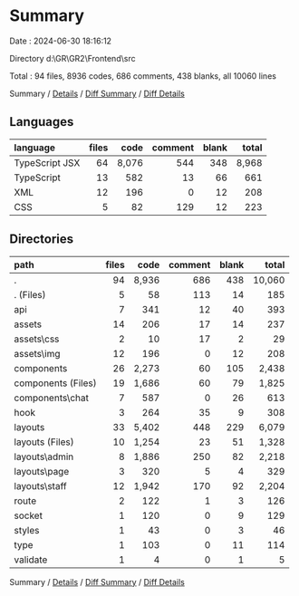 # Summary

Date : 2024-06-30 18:16:12

Directory d:\\GR\\GR2\\Frontend\\src

Total : 94 files,  8936 codes, 686 comments, 438 blanks, all 10060 lines

Summary / [Details](details.md) / [Diff Summary](diff.md) / [Diff Details](diff-details.md)

## Languages
| language | files | code | comment | blank | total |
| :--- | ---: | ---: | ---: | ---: | ---: |
| TypeScript JSX | 64 | 8,076 | 544 | 348 | 8,968 |
| TypeScript | 13 | 582 | 13 | 66 | 661 |
| XML | 12 | 196 | 0 | 12 | 208 |
| CSS | 5 | 82 | 129 | 12 | 223 |

## Directories
| path | files | code | comment | blank | total |
| :--- | ---: | ---: | ---: | ---: | ---: |
| . | 94 | 8,936 | 686 | 438 | 10,060 |
| . (Files) | 5 | 58 | 113 | 14 | 185 |
| api | 7 | 341 | 12 | 40 | 393 |
| assets | 14 | 206 | 17 | 14 | 237 |
| assets\\css | 2 | 10 | 17 | 2 | 29 |
| assets\\img | 12 | 196 | 0 | 12 | 208 |
| components | 26 | 2,273 | 60 | 105 | 2,438 |
| components (Files) | 19 | 1,686 | 60 | 79 | 1,825 |
| components\\chat | 7 | 587 | 0 | 26 | 613 |
| hook | 3 | 264 | 35 | 9 | 308 |
| layouts | 33 | 5,402 | 448 | 229 | 6,079 |
| layouts (Files) | 10 | 1,254 | 23 | 51 | 1,328 |
| layouts\\admin | 8 | 1,886 | 250 | 82 | 2,218 |
| layouts\\page | 3 | 320 | 5 | 4 | 329 |
| layouts\\staff | 12 | 1,942 | 170 | 92 | 2,204 |
| route | 2 | 122 | 1 | 3 | 126 |
| socket | 1 | 120 | 0 | 9 | 129 |
| styles | 1 | 43 | 0 | 3 | 46 |
| type | 1 | 103 | 0 | 11 | 114 |
| validate | 1 | 4 | 0 | 1 | 5 |

Summary / [Details](details.md) / [Diff Summary](diff.md) / [Diff Details](diff-details.md)